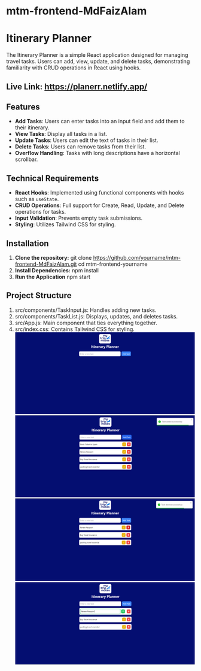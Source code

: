 # mtm-frontend-MdFaizAlam
# Itinerary Planner

The Itinerary Planner is a simple React application designed for managing travel tasks. Users can add, view, update, and delete tasks, demonstrating familiarity with CRUD operations in React using hooks.
## Live Link: https://planerr.netlify.app/

## Features

- **Add Tasks**: Users can enter tasks into an input field and add them to their itinerary.
- **View Tasks**: Display all tasks in a list.
- **Update Tasks**: Users can edit the text of tasks in their list.
- **Delete Tasks**: Users can remove tasks from their list.
- **Overflow Handling**: Tasks with long descriptions have a horizontal scrollbar.

## Technical Requirements

- **React Hooks**: Implemented using functional components with hooks such as `useState`.
- **CRUD Operations**: Full support for Create, Read, Update, and Delete operations for tasks.
- **Input Validation**: Prevents empty task submissions.
- **Styling**: Utilizes Tailwind CSS for styling.

## Installation

1. **Clone the repository:**
   git clone https://github.com/yourname/mtm-frontend-MdFaizAlam.git
   cd mtm-frontend-yourname
2. **Install Dependencies:**
    npm install
3. **Run the Application**
    npm start

## Project Structure
1. src/components/TaskInput.js: Handles adding new tasks.
2. src/components/TaskList.js: Displays, updates, and deletes tasks.
3. src/App.js: Main component that ties everything together.
4. src/index.css: Contains Tailwind CSS for styling.
![Homepage](image-3.png)
![Adding](image.png)
![Removing](image-1.png)
![Updating](image-2.png)